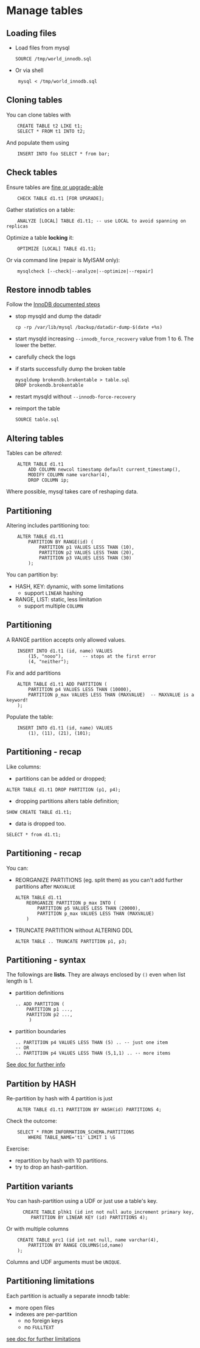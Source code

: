 # Manage tables

## Loading files 

  - Load files from mysql
 
        SOURCE /tmp/world_innodb.sql
 
  - Or via shell
         
         mysql < /tmp/world_innodb.sql


## Cloning tables
You can clone tables with

        CREATE TABLE t2 LIKE t1;
        SELECT * FROM t1 INTO t2;

And populate them using
        
        INSERT INTO foo SELECT * from bar;  

        
## Check tables
Ensure tables are [fine or upgrade-able](http://dev.mysql.com/doc/mysql/en/table-maintenance-sql.html)

        CHECK TABLE d1.t1 [FOR UPGRADE];
        
Gather statistics on a table:
        
        ANALYZE [LOCAL] TABLE d1.t1; -- use LOCAL to avoid spanning on replicas
        
Optimize a table **locking** it:
        
        OPTIMIZE [LOCAL] TABLE d1.t1;

Or via command line (repair is MyISAM only):
        
        mysqlcheck [--check|--analyze|--optimize|--repair]
     
     
## Restore innodb tables        
Follow the [InnoDB documented steps]()

  - stop mysqld and dump the datadir
        
        cp -rp /var/lib/mysql /backup/datadir-dump-$(date +%s)
        
  - start mysqld increasing `--innodb_force_recovery` value from 1 to 6. The lower the better.
  - carefully check the logs
  - if starts successfully dump the broken table
  
        mysqldump brokendb.brokentable > table.sql
        DROP brokendb.brokentable
        
  - restart mysqld without `--innodb-force-recovery`
  - reimport the table
        
        SOURCE table.sql
        
  

## Altering tables

Tables can be *altered*:

        ALTER TABLE d1.t1 
            ADD COLUMN newcol timestamp default current_timestamp(),
            MODIFY COLUMN name varchar(4),
            DROP COLUMN ip;  

Where possible, mysql takes care of reshaping data.
             
             
## Partitioning

Altering includes partitioning too:

        ALTER TABLE d1.t1
            PARTITION BY RANGE(id) ( 
                PARTITION p1 VALUES LESS THAN (10), 
                PARTITION p2 VALUES LESS THAN (20), 
                PARTITION p3 VALUES LESS THAN (30)
            );

You can partition by:

  - HASH, KEY: dynamic, with some limitations
    - support `LINEAR` hashing
  - RANGE, LIST: static, less limitation
    - support multiple `COLUMN` 
  


## Partitioning

A RANGE partition accepts only allowed values.
 
        INSERT INTO d1.t1 (id, name) VALUES
            (15, "nooo"),       -- stops at the first error
            (4, "neither");

Fix and add partitions

        ALTER TABLE d1.t1 ADD PARTITION (   
            PARTITION p4 VALUES LESS THAN (10000),
            PARTITION p_max VALUES LESS THAN (MAXVALUE)  -- MAXVALUE is a keyword!
        );
            
Populate the table:

        INSERT INTO d1.t1 (id, name) VALUES
            (1), (11), (21), (101);
            
## Partitioning - recap

Like columns:
 
   - partitions can be added or dropped;

    ALTER TABLE d1.t1 DROP PARTITION (p1, p4);

   - dropping partitions alters table definition;

    SHOW CREATE TABLE d1.t1;

   - data is dropped too.

    SELECT * from d1.t1;


## Partitioning - recap

You can:

  - REORGANIZE PARTITIONS (eg. split them) as you can't add further partitions after `MAXVALUE`
  
        ALTER TABLE d1.t1 
            REORGANIZE PARTITION p_max INTO (  
                PARTITION p5 VALUES LESS THAN (20000),
                PARTITION p_max VALUES LESS THAN (MAXVALUE)
            )

  - TRUNCATE PARTITION without ALTERING DDL 
   
        ALTER TABLE .. TRUNCATE PARTITION p1, p3;


## Partitioning - syntax

The followings are **lists**. 
They are always enclosed by `()` even when list length is 1.

  - partition definitions 
  
        .. ADD PARTITION ( 
            PARTITION p1 ...,
            PARTITION p2 ...,
             )
  
  - partition boundaries 
  
        .. PARTITION p4 VALUES LESS THAN (5) .. -- just one item
        -- OR
        .. PARTITION p4 VALUES LESS THAN (5,1,1) .. -- more items
   

[See doc for further info](https://dev.mysql.com/doc/refman/5.7/en/partitioning-columns-range.html) 


## Partition by HASH

Re-partition by hash with 4 partition is just

        ALTER TABLE d1.t1 PARTITION BY HASH(id) PARTITIONS 4;
        
Check the outcome:
      
        SELECT * FROM INFORMATION_SCHEMA.PARTITIONS 
            WHERE TABLE_NAME='t1' LIMIT 1 \G

Exercise: 

  - repartition by hash with 10 partitions.
  - try to drop an hash-partition.


## Partition variants

You can hash-partition using a UDF or just use a table's key.

          CREATE TABLE plhk1 (id int not null auto_increment primary key,
             PARTITION BY LINEAR KEY (id) PARTITIONS 4);

Or with multiple columns 

        CREATE TABLE prc1 (id int not null, name varchar(4), 
            PARTITION BY RANGE COLUMNS(id,name)
        );


Columns and UDF arguments must be `UNIQUE`.


## Partitioning limitations 

Each partition is actually a separate innodb table:

  - more open files
  - indexes are per-partition
    - no foreign keys 
    - no `FULLTEXT` 


[see doc for further limitations](https://dev.mysql.com/doc/refman/5.7/en/partitioning-limitations.html)


